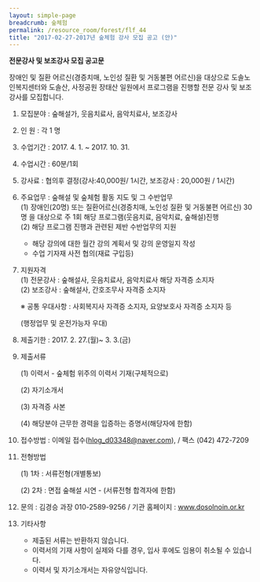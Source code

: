 ```yaml
--- 
layout: simple-page 
breadcrumb: 숲체험 
permalink: /resource_room/forest/flf_44
title: "2017-02-27-2017년 숲체험 강사 모집 공고 (안)"
--- 
```


**전문강사 및 보조강사 모집 공고문**

장애인 및 질환 어르신(경증치매, 노인성 질환 및 거동불편 어르신)을 대상으로 도솔노인복지센터와 도솔산, 사정공원 장태산 일원에서 프로그램을 진행할 전문 강사 및 보조강사를 모집합니다.


1. 모집분야 : 숲해설가, 웃음치료사, 음악치료사, 보조강사
2. 인 원 : 각 1 명
3. 수업기간 : 2017. 4. 1. ~ 2017. 10. 31.
4. 수업시간 : 60분/1회
5. 강사료 : 협의후 결정(강사:40,000원/ 1시간, 보조강사 : 20,000원 / 1시간)
6. 주요업무 : 숲해설 및 숲체험 활동 지도 및 그 수반업무<br>
    (1) 장애인(20명) 또는 질환어르신(경증치매, 노인성 질환 및 거동불편 어르신) 30명 을 대상으로 주 1회 해당 프로그램(웃음치료, 음악치료, 숲해설)진행<br>
    (2) 해당 프로그램 진행과 관련된 제반 수반업무의 지원
    - 해당 강의에 대한 월간 강의 계획서 및 강의 운영일지 작성
    - 수업 기자재 사전 협의(재료 구입등)

7. 지원자격<br>
    (1) 전문강사 : 숲해설사, 웃음치료사, 음악치료사 해당 자격증 소지자<br>
    (2) 보조강사 : 숲해설사, 간호조무사 자격증 소지자

    ※ 공통 우대사항 : 사회복지사 자격증 소지자, 요양보호사 자격증 소지자 등

    (행정업무 및 운전가능자 우대)

8. 제출기한 : 2017. 2. 27.(월)~ 3. 3.(금)
9. 제출서류

    (1) 이력서 - 숲체험 위주의 이력서 기재(구체적으로)

    (2) 자기소개서

    (3) 자격증 사본

    (4) 해당분야 근무한 경력을 입증하는 증명서(해당자에 한함)

10. 접수방법 : 이메일 접수(hlog_d03348@naver.com), / 팩스 (042) 472-7209
11. 전형방법

    (1) 1차 : 서류전형(개별통보)

    (2) 2차 : 면접 숲해설 시연 - (서류전형 합격자에 한함)

12. 문의 : 김경승 과장 010-2589-9256 / 기관 홈페이지 : www.dosolnoin.or.kr
13. 기타사항

    * 제출된 서류는 반환하지 않습니다.
    * 이력서의 기재 사항이 실제와 다를 경우, 입사 후에도 임용이 취소될 수 있습니다.
    * 이력서 및 자기소개서는 자유양식입니다.